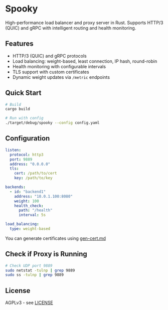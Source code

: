 # Spooky

High-performance load balancer and proxy server in Rust. Supports HTTP/3 (QUIC) and gRPC with intelligent routing and health monitoring.

## Features

- HTTP/3 (QUIC) and gRPC protocols
- Load balancing: weight-based, least connection, IP hash, round-robin
- Health monitoring with configurable intervals
- TLS support with custom certificates
- Dynamic weight updates via `/metric` endpoints

## Quick Start

```bash
# Build
cargo build

# Run with config
./target/debug/spooky --config config.yaml
```

## Configuration

```yaml
listen:
  protocol: http3
  port: 9889
  address: "0.0.0.0"
  tls:
    cert: /path/to/cert
    key: /path/to/key

backends:
  - id: "backend1"
    address: "10.0.1.100:8080"
    weight: 100
    health_check:
      path: "/health"
      interval: 5s

load_balancing:
  type: weight-based
```

You can generate certificates using [gen-cert.md](docs/gen-cert.md)

## Check if Proxy is Running

```bash
# Check UDP port 9889
sudo netstat -tulnp | grep 9889
sudo ss -tulnp | grep 9889
```

## License

AGPLv3 - see [LICENSE](LICENSE.md)